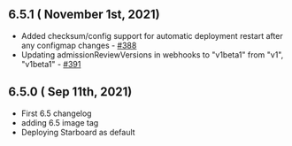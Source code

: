 ## 6.5.1 ( November 1st, 2021)
* Added checksum/config support for automatic deployment restart after any configmap changes - [#388](https://github.com/aquasecurity/aqua-helm/pull/388)
* Updating admissionReviewVersions in webhooks to "v1beta1" from "v1", "v1beta1" - [#391](https://github.com/aquasecurity/aqua-helm/pull/391)
## 6.5.0 ( Sep 11th, 2021)
* First 6.5 changelog
* adding 6.5 image tag
* Deploying Starboard as default